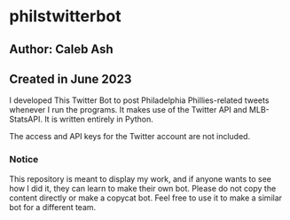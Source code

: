 # philstwitterbot
## Author: Caleb Ash
## Created in June 2023
I developed This Twitter Bot to post Philadelphia Phillies-related tweets whenever I run the programs. It makes use of the Twitter API and MLB-StatsAPI. It is written entirely in Python. 

The access and API keys for the Twitter account are not included.

### Notice
This repository is meant to display my work, and if anyone wants to see how I did it, they can learn to make their own bot. Please do not copy the content directly or make a copycat bot. Feel free to use it to make a similar bot for a different team.
